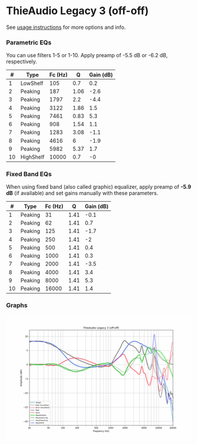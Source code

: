# ThieAudio Legacy 3 (off-off)
See [usage instructions](https://github.com/jaakkopasanen/AutoEq#usage) for more options and info.

### Parametric EQs
You can use filters 1-5 or 1-10. Apply preamp of -5.5 dB or -6.2 dB, respectively.

|   # | Type      |   Fc (Hz) |    Q |   Gain (dB) |
|-----|-----------|-----------|------|-------------|
|   1 | LowShelf  |       105 | 0.7  |         0.2 |
|   2 | Peaking   |       187 | 1.06 |        -2.6 |
|   3 | Peaking   |      1797 | 2.2  |        -4.4 |
|   4 | Peaking   |      3122 | 1.86 |         1.5 |
|   5 | Peaking   |      7461 | 0.83 |         5.3 |
|   6 | Peaking   |       908 | 1.54 |         1.1 |
|   7 | Peaking   |      1283 | 3.08 |        -1.1 |
|   8 | Peaking   |      4616 | 6    |        -1.9 |
|   9 | Peaking   |      5982 | 5.37 |         1.7 |
|  10 | HighShelf |     10000 | 0.7  |        -0   |

### Fixed Band EQs
When using fixed band (also called graphic) equalizer, apply preamp of **-5.9 dB** (if available) and set gains manually with these parameters.

|   # | Type    |   Fc (Hz) |    Q |   Gain (dB) |
|-----|---------|-----------|------|-------------|
|   1 | Peaking |        31 | 1.41 |        -0.1 |
|   2 | Peaking |        62 | 1.41 |         0.7 |
|   3 | Peaking |       125 | 1.41 |        -1.7 |
|   4 | Peaking |       250 | 1.41 |        -2   |
|   5 | Peaking |       500 | 1.41 |         0.4 |
|   6 | Peaking |      1000 | 1.41 |         0.3 |
|   7 | Peaking |      2000 | 1.41 |        -3.5 |
|   8 | Peaking |      4000 | 1.41 |         3.4 |
|   9 | Peaking |      8000 | 1.41 |         5.3 |
|  10 | Peaking |     16000 | 1.41 |         1.4 |

### Graphs
![](./ThieAudio%20Legacy%203%20(off-off).png)
